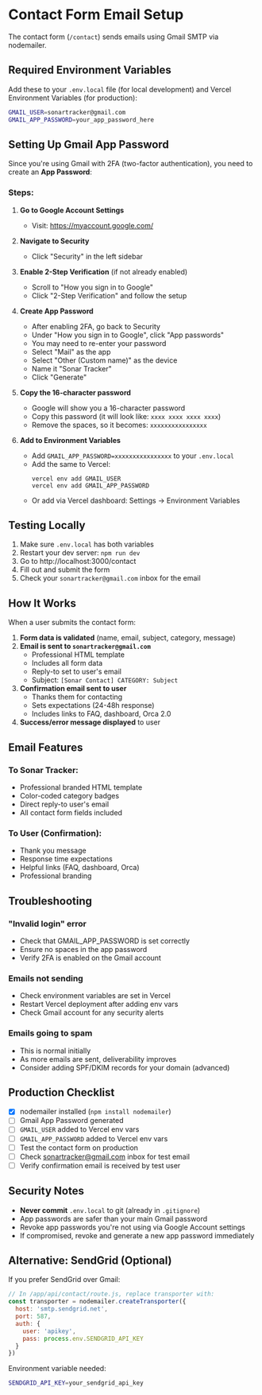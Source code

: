 # Contact Form Email Setup

The contact form (`/contact`) sends emails using Gmail SMTP via nodemailer.

## Required Environment Variables

Add these to your `.env.local` file (for local development) and Vercel Environment Variables (for production):

```bash
GMAIL_USER=sonartracker@gmail.com
GMAIL_APP_PASSWORD=your_app_password_here
```

## Setting Up Gmail App Password

Since you're using Gmail with 2FA (two-factor authentication), you need to create an **App Password**:

### Steps:

1. **Go to Google Account Settings**
   - Visit: https://myaccount.google.com/

2. **Navigate to Security**
   - Click "Security" in the left sidebar

3. **Enable 2-Step Verification** (if not already enabled)
   - Scroll to "How you sign in to Google"
   - Click "2-Step Verification" and follow the setup

4. **Create App Password**
   - After enabling 2FA, go back to Security
   - Under "How you sign in to Google", click "App passwords"
   - You may need to re-enter your password
   - Select "Mail" as the app
   - Select "Other (Custom name)" as the device
   - Name it "Sonar Tracker"
   - Click "Generate"

5. **Copy the 16-character password**
   - Google will show you a 16-character password
   - Copy this password (it will look like: `xxxx xxxx xxxx xxxx`)
   - Remove the spaces, so it becomes: `xxxxxxxxxxxxxxxx`

6. **Add to Environment Variables**
   - Add `GMAIL_APP_PASSWORD=xxxxxxxxxxxxxxxx` to your `.env.local`
   - Add the same to Vercel:
     ```
     vercel env add GMAIL_USER
     vercel env add GMAIL_APP_PASSWORD
     ```
   - Or add via Vercel dashboard: Settings → Environment Variables

## Testing Locally

1. Make sure `.env.local` has both variables
2. Restart your dev server: `npm run dev`
3. Go to http://localhost:3000/contact
4. Fill out and submit the form
5. Check your `sonartracker@gmail.com` inbox for the email

## How It Works

When a user submits the contact form:

1. **Form data is validated** (name, email, subject, category, message)
2. **Email is sent to `sonartracker@gmail.com`**
   - Professional HTML template
   - Includes all form data
   - Reply-to set to user's email
   - Subject: `[Sonar Contact] CATEGORY: Subject`
3. **Confirmation email sent to user**
   - Thanks them for contacting
   - Sets expectations (24-48h response)
   - Includes links to FAQ, dashboard, Orca 2.0
4. **Success/error message displayed** to user

## Email Features

### To Sonar Tracker:
- Professional branded HTML template
- Color-coded category badges
- Direct reply-to user's email
- All contact form fields included

### To User (Confirmation):
- Thank you message
- Response time expectations
- Helpful links (FAQ, dashboard, Orca)
- Professional branding

## Troubleshooting

### "Invalid login" error
- Check that GMAIL_APP_PASSWORD is set correctly
- Ensure no spaces in the app password
- Verify 2FA is enabled on the Gmail account

### Emails not sending
- Check environment variables are set in Vercel
- Restart Vercel deployment after adding env vars
- Check Gmail account for any security alerts

### Emails going to spam
- This is normal initially
- As more emails are sent, deliverability improves
- Consider adding SPF/DKIM records for your domain (advanced)

## Production Checklist

- [x] nodemailer installed (`npm install nodemailer`)
- [ ] Gmail App Password generated
- [ ] `GMAIL_USER` added to Vercel env vars
- [ ] `GMAIL_APP_PASSWORD` added to Vercel env vars
- [ ] Test the contact form on production
- [ ] Check sonartracker@gmail.com inbox for test email
- [ ] Verify confirmation email is received by test user

## Security Notes

- **Never commit** `.env.local` to git (already in `.gitignore`)
- App passwords are safer than your main Gmail password
- Revoke app passwords you're not using via Google Account settings
- If compromised, revoke and generate a new app password immediately

## Alternative: SendGrid (Optional)

If you prefer SendGrid over Gmail:

```javascript
// In /app/api/contact/route.js, replace transporter with:
const transporter = nodemailer.createTransporter({
  host: 'smtp.sendgrid.net',
  port: 587,
  auth: {
    user: 'apikey',
    pass: process.env.SENDGRID_API_KEY
  }
})
```

Environment variable needed:
```bash
SENDGRID_API_KEY=your_sendgrid_api_key
```

